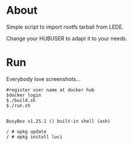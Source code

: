 About
=====

Simple script to import rootfs tarball from LEDE.

Change your HUBUSER to adapt it to your needs.

Run
===

Everybody love screenshots...

```
#register user name at docker hub
$docker login
$./build.sh
$./run.sh 


BusyBox v1.25.1 () built-in shell (ash)

/ # opkg update
/ # opkg install luci
```
